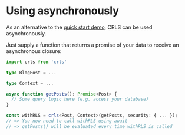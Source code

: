# Using asynchronously

As an alternative to the [quick start demo](/guide/quick-start), CRLS can be used asynchronously.

Just supply a function that returns a promise of your data to receive an asynchronous closure:

```ts
import crls from 'crls'

type BlogPost = ...

type Context = ...

async function getPosts(): Promise<Post> {
  // Some query logic here (e.g. access your database)
}

const withRLS = crls<Post, Context>(getPosts, security: { ... });
// => You now need to call withRLS using await
// => getPosts() will be evaluated every time withRLS is called
```
